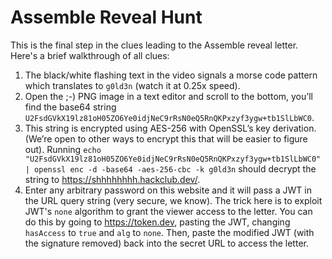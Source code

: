 # Assemble Reveal Hunt

This is the final step in the clues leading to the Assemble reveal letter. Here's a brief walkthrough of all clues:

1. The black/white flashing text in the video signals a morse code pattern which translates to `g0ld3n` (watch it at 0.25x speed).
2. Open the ;-) PNG image in a text editor and scroll to the bottom, you’ll find the base64 string `U2FsdGVkX19lz81oH05ZO6Ye0idjNeC9rRsN0eQ5RnQKPxzyf3ygw+tb1SlLbWC0`.
3. This string is encrypted using AES-256 with OpenSSL’s key derivation. (We’re open to other ways to encrypt this that will be easier to figure out). Running `echo "U2FsdGVkX19lz81oH05ZO6Ye0idjNeC9rRsN0eQ5RnQKPxzyf3ygw+tb1SlLbWC0" | openssl enc -d -base64 -aes-256-cbc -k g0ld3n` should decrypt the string to https://shhhhhhhh.hackclub.dev/.
4. Enter any arbitrary password on this website and it will pass a JWT in the URL query string (very secure, we know). The trick here is to exploit JWT's `none` algorithm to grant the viewer access to the letter. You can do this by going to https://token.dev, pasting the JWT, changing `hasAccess` to `true` and `alg` to `none`. Then, paste the modified JWT (with the signature removed) back into the secret URL to access the letter.